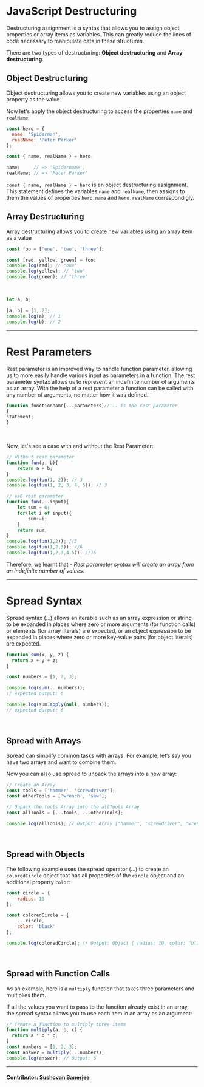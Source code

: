 # JavaScript Destructuring
Destructuring assignment is a syntax that allows you to assign object properties or array items as variables. This can greatly reduce the lines of code necessary to manipulate data in these structures.
<br>

There are two types of destructuring: **Object destructuring** and **Array destructuring**.
<br>

## Object Destructuring
Object destructuring allows you to create new variables using an object property as the value.
<br>

Now let's apply the object destructuring to access the properties ```name``` and ```realName```:
```js
const hero = {
  name: 'Spiderman',
  realName: 'Peter Parker'
};

const { name, realName } = hero;

name;     // => 'Spidername',
realName; // => 'Peter Parker'
```
```const { name, realName } = hero``` is an object destructuring assignment. This statement defines the variables ```name``` and ```realName```, then assigns to them the values of properties ```hero.name``` and ```hero.realName``` correspondigly.
<br>

## Array Destructuring
Array destructuring allows you to create new variables using an array item as a value
```js
const foo = ['one', 'two', 'three'];

const [red, yellow, green] = foo;
console.log(red); // "one"
console.log(yellow); // "two"
console.log(green); // "three"
```
<br>

```js
let a, b;

[a, b] = [1, 2];
console.log(a); // 1
console.log(b); // 2
```
<hr>

# Rest Parameters
Rest parameter is an improved way to handle function parameter, allowing us to more easily handle various input as parameters in a function. The rest parameter syntax allows us to represent an indefinite number of arguments as an array. With the help of a rest parameter a function can be called with any number of arguments, no matter how it was defined.
```js
function functionname[...parameters]//... is the rest parameter
{
statement;
}
```
<br>

Now, let's see a case with and without the Rest Parameter:
```js
// Without rest parameter
function fun(a, b){
	return a + b;
}
console.log(fun(1, 2)); // 3
console.log(fun(1, 2, 3, 4, 5)); // 3				
```
```js
// es6 rest parameter
function fun(...input){
	let sum = 0;
	for(let i of input){
		sum+=i;
	}
	return sum;
}
console.log(fun(1,2)); //3
console.log(fun(1,2,3)); //6
console.log(fun(1,2,3,4,5)); //15				
```
Therefore, we learnt that - *Rest parameter syntax will create an array from an indefinite number of values.*
<hr>

# Spread Syntax
Spread syntax (...) allows an iterable such as an array expression or string to be expanded in places where zero or more arguments (for function calls) or elements (for array literals) are expected, or an object expression to be expanded in places where zero or more key-value pairs (for object literals) are expected.
```js
function sum(x, y, z) {
  return x + y + z;
}

const numbers = [1, 2, 3];

console.log(sum(...numbers));
// expected output: 6

console.log(sum.apply(null, numbers));
// expected output: 6
```
<br>

## Spread with Arrays
Spread can simplify common tasks with arrays. For example, let’s say you have two arrays and want to combine them.

Now you can also use spread to unpack the arrays into a new array:
```js
// Create an Array
const tools = ['hammer', 'screwdriver'];
const otherTools = ['wrench', 'saw'];

// Unpack the tools Array into the allTools Array
const allTools = [...tools, ...otherTools];

console.log(allTools); // Output: Array ["hammer", "screwdriver", "wrench", "saw"]
```
<br>

## Spread with Objects
The following example uses the spread operator (...) to create an ```coloredCircle``` object that has all properties of the ```circle``` object and an additional property ```color```:
```js
const circle = {
    radius: 10
};

const coloredCircle = {
    ...circle,
    color: 'black'
};

console.log(coloredCircle); // Output: Object { radius: 10, color: "black" }
```
<br>

## Spread with Function Calls
As an example, here is a ```multiply``` function that takes three parameters and multiplies them.

If all the values you want to pass to the function already exist in an array, the spread syntax allows you to use each item in an array as an argument:
```js
// Create a function to multiply three items
function multiply(a, b, c) {
  return a * b * c;
}
const numbers = [1, 2, 3];
const answer = multiply(...numbers);
console.log(answer); // Output: 6
```
<hr>


#### Contributor: [Sushovan Banerjee](https://github.com/sushovanb02)
